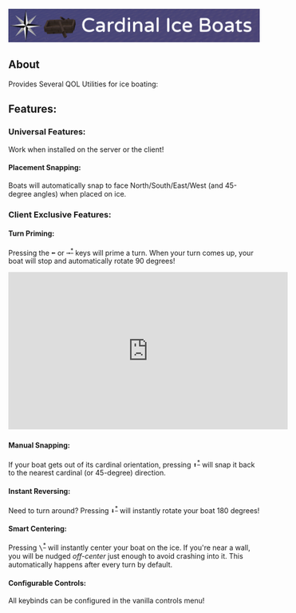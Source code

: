 ![# Cardinal Ice Boats](https://github.com/CodeF53/CardinalIceBoats/raw/1.19/Banner.png)

## About
Provides Several QOL Utilities for ice boating:

## Features:

### Universal Features:
Work when installed on the server or the client!
#### Placement Snapping:
Boats will automatically snap to face North/South/East/West (and 45-degree angles) when placed on ice.

### Client Exclusive Features:
#### Turn Priming:
Pressing the <kbd>⬅</kbd> or <kbd>➞</kbd><sup>[*](#configurable-controls)</sup> keys will prime a turn. When your turn comes up, your boat will stop and automatically rotate 90 degrees!

<iframe width="560" height="315" src="https://www.youtube.com/embed/pn4UsN_QQ1w" title="YouTube video player" frameborder="0" allow="accelerometer; autoplay; clipboard-write; encrypted-media; gyroscope; picture-in-picture" allowfullscreen></iframe>

#### Manual Snapping:
If your boat gets out of its cardinal orientation, pressing <kbd>⬆</kbd><sup>[*](#configurable-controls)</sup> will snap it back to the nearest cardinal (or 45-degree) direction.

#### Instant Reversing:
Need to turn around? Pressing <kbd>⬇</kbd><sup>[*](#configurable-controls)</sup> will instantly rotate your boat 180 degrees!

#### Smart Centering:
Pressing <kbd>&#92;</kbd><sup>[*](#configurable-controls)</sup> will instantly center your boat on the ice. If you're near a wall, you will be nudged _off-center_ just enough to avoid crashing into it. This automatically happens after every turn by default.

#### Configurable Controls:
All keybinds can be configured in the vanilla controls menu!
